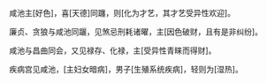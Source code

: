咸池主[好色]，喜[天德]同躔，则[化为才艺，其才艺受异性欢迎]。

廉贞、贪狼与咸池同躧，见煞忌刑耗诸曜，主[因色破财，且有是非纠纷]。

咸池与昌曲同会，又见禄存、化禄，主[受异性青睐而得财]。

疾病宫见咸池，[主妇女暗病]，男子[生殖系统疾病]，轻则为[湿热]。